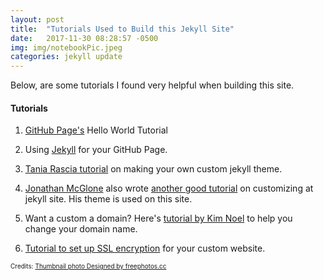 ```yaml
---
layout: post
title:  "Tutorials Used to Build this Jekyll Site"
date:   2017-11-30 08:28:57 -0500
img: img/notebookPic.jpeg
categories: jekyll update
---
```

Below, are some tutorials I found very helpful when building this site.  

#### Tutorials
1. [GitHub Page's][gh-Pages] Hello World Tutorial

2. Using [Jekyll][jekyll-docs] for your GitHub Page.

3. [Tania Rascia tutorial][tania-jekyll] on making your own custom jekyll theme.

4. [Jonathan McGlone][jmcglone] also wrote [another good tutorial][jmcglone-guide] on customizing at jekyll site. His theme is used on this site.

5. Want a custom a domain? Here's [tutorial by Kim Noel][kim-tutorial] to help you change your domain name.

6. [Tutorial to set up SSL encryption][jain-tutorial] for your custom website.

[gh-pages]: https://pages.github.com
[jekyll-docs]: https://jekyllrb.com/docs/home
[tania-jekyll]:  https://www.taniarascia.com/make-a-static-website-with-jekyll/
[jmcglone]: http://jmcglone.com
[jmcglone-guide]:http://jmcglone.com/guides/github-pages/
[kim-tutorial]: https://medium.com/@kimcodes/setting-up-a-web-page-with-github-pages-f77d45573ab2
[jain-tutorial]: https://hackernoon.com/set-up-ssl-on-github-pages-with-custom-domains-for-free-a576bdf51bc

<p style="font-size:10px;">
  Credits:
  <a href="https://freephotos.cc/book">Thumbnail photo Designed by freephotos.cc</a>
</p>
